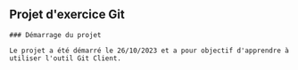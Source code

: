  ## Projet d'exercice Git

    ### Démarrage du projet

    Le projet a été démarré le 26/10/2023 et a pour objectif d'apprendre à utiliser l'outil Git Client.